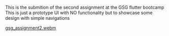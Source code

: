 This is the submition of the second assignment at the GSG flutter bootcamp
This is just a prototype UI with NO functionality but to showcase some design with simple navigations 

[gsg_assignment2.webm](https://github.com/AhmedZaeem/project_gsg_assignment_two/assets/91721920/bb09b885-d0c5-45cf-ae9d-4bced9a7e5d4)
